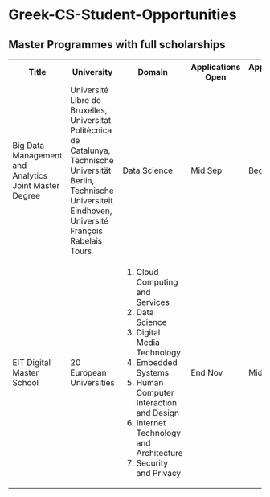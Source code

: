 # Greek-CS-Student-Opportunities

## Master Programmes with full scholarships
<table style="width:100%">
  <tr>
    <th>Title</th>
    <th>University</th>
    <th>Domain</th>
    <th>Applications Open</th>
    <th>Applications Close</th>
    <th>Specific Criteria</th>
    <th>Scholarships</th>
    <th>Link</th>
  </tr>
  <tr>
    <td>Big Data Management and Analytics Joint Master Degree</td>
    <td>Université Libre de Bruxelles, Universitat Politècnica de Catalunya, Technische Universität Berlin, Technische Universiteit Eindhoven, Université François Rabelais Tours</td>
    <td>Data Science</td>
    <td>Mid Sep</td>
    <td>Beg Dec</td>
    <td></td>
    <td>Full</td>
    <td><a href="http://bdma.univ-tours.fr/bdma/">http://bdma.univ-tours.fr/bdma/</a></td>
  </tr>
  <tr>
    <td>EIT Digital Master School</td>
    <td>20 European Universities</td>
    <td><ol><li>Cloud Computing and Services</li><li>Data Science</li><li>Digital Media Technology</li><li>Embedded Systems</li><li>Human Computer Interaction and Design</li><li>Internet Technology and Architecture</li><li>Security and Privacy</li></ol></td>
    <td>End Nov</td>
    <td>Mid Apr</td>
    <td></td>
    <td>Full or Partial</td>
    <td><a href="https://masterschool.eitdigital.eu/">https://masterschool.eitdigital.eu/</a></td>
  </tr>
</table> 
